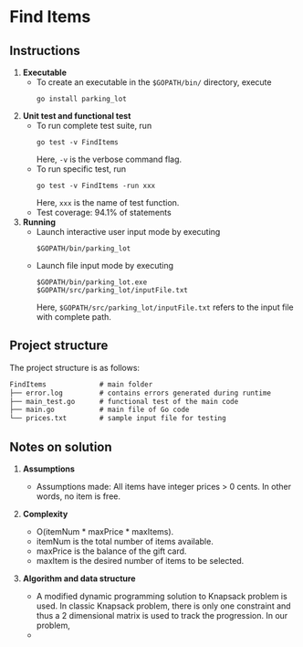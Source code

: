# Find Items

## Instructions
  
1. **Executable**
    + To create an executable in the `$GOPATH/bin/` directory, execute
        ```
        go install parking_lot
        ```
2. **Unit test and functional test**
    + To run complete test suite, run
        ```
        go test -v FindItems
        ```
        Here, `-v` is the verbose command flag.
    + To run specific test, run
        ```
        go test -v FindItems -run xxx
        ```
        Here, `xxx` is the name of test function.
    + Test coverage: 94.1% of statements
3. **Running**
    + Launch interactive user input mode by executing
        ```
        $GOPATH/bin/parking_lot
        ```
    + Launch file input mode by executing
        ```
        $GOPATH/bin/parking_lot.exe $GOPATH/src/parking_lot/inputFile.txt
        ```
        Here, `$GOPATH/src/parking_lot/inputFile.txt` refers to the input file with complete path.

## Project structure

The project structure is as follows:

```txt
FindItems             # main folder
├── error.log         # contains errors generated during runtime
├── main_test.go      # functional test of the main code
├── main.go           # main file of Go code
└── prices.txt        # sample input file for testing
```

## Notes on solution

1. **Assumptions**
   + Assumptions made: All items have integer prices > 0 cents. In other words, no item is free.

2. **Complexity**
    + O(itemNum * maxPrice * maxItems).
    + itemNum is the total number of items available.
    + maxPrice is the balance of the gift card.
    + maxItem is the desired number of items to be selected.

3. **Algorithm and data structure**
    + A modified dynamic programming solution to Knapsack problem is used. In classic Knapsack problem, there is only one constraint and thus a 2 dimensional matrix is used to track the progression. In our problem, 
    + 